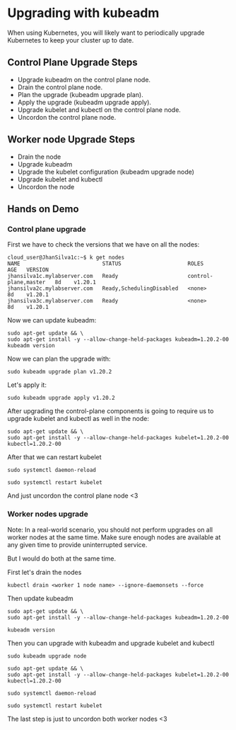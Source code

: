# Upgrading with kubeadm

When using Kubernetes, you will likely want to periodically upgrade Kubernetes to keep your cluster up to date.

## Control Plane Upgrade Steps

- Upgrade kubeadm on the control plane node.
- Drain the control plane node.
- Plan the upgrade (kubeadm upgrade plan).
- Apply the upgrade (kubeadm upgrade apply).
- Upgrade kubelet and kubectl on the control plane node.
- Uncordon the control plane node.

## Worker node Upgrade Steps

- Drain the node
- Upgrade kubeadm
- Upgrade the kubelet configuration (kubeadm upgrade node)
- Upgrade kubelet and kubectl
- Uncordon the node

## Hands on Demo

### Control plane upgrade

First we have to check the versions that we have on all the nodes:

````
cloud_user@JhanSilva1c:~$ k get nodes
NAME                          STATUS                     ROLES                  AGE   VERSION
jhansilva1c.mylabserver.com   Ready                      control-plane,master   8d    v1.20.1
jhansilva2c.mylabserver.com   Ready,SchedulingDisabled   <none>                 8d    v1.20.1
jhansilva3c.mylabserver.com   Ready                      <none>                 8d    v1.20.1
````

Now we can update kubeadm:

````
sudo apt-get update && \
sudo apt-get install -y --allow-change-held-packages kubeadm=1.20.2-00
kubeadm version
````

Now we can plan the upgrade with:

````
sudo kubeadm upgrade plan v1.20.2
````

Let's apply it:

````
sudo kubeadm upgrade apply v1.20.2
````

After upgrading the control-plane components is going to require us to upgrade kubelet and kubectl as well in the node:

````
sudo apt-get update && \
sudo apt-get install -y --allow-change-held-packages kubelet=1.20.2-00 kubectl=1.20.2-00
````

After that we can restart kubelet

````
sudo systemctl daemon-reload

sudo systemctl restart kubelet
````

And just uncordon the control plane node <3


### Worker nodes upgrade

Note: In a real-world scenario, you should not perform upgrades on all worker nodes at the same time. Make sure enough nodes are available at any given time to provide uninterrupted service.

But I would do both at the same time.

First let's drain the nodes

````
kubectl drain <worker 1 node name> --ignore-daemonsets --force
````

Then update kubeadm

````
sudo apt-get update && \
sudo apt-get install -y --allow-change-held-packages kubeadm=1.20.2-00

kubeadm version
````

Then you can upgrade with kubeadm and upgrade kubelet and kubectl

````
sudo kubeadm upgrade node

sudo apt-get update && \
sudo apt-get install -y --allow-change-held-packages kubelet=1.20.2-00 kubectl=1.20.2-00

sudo systemctl daemon-reload

sudo systemctl restart kubelet
````

The last step is just to uncordon both worker nodes <3
